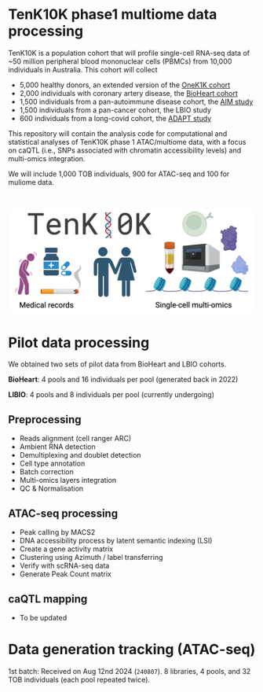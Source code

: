 # TenK10K phase1 multiome data processing

TenK10K is a population cohort that will profile single-cell RNA-seq data of ~50 million peripheral blood mononuclear cells (PBMCs) from 10,000 individuals in Australia. This cohort will collect
- 5,000 healthy donors, an extended version of the [OneK1K cohort](https://www.science.org/doi/10.1126/science.abf3041)
- 2,000 individuals with coronary artery disease, the [BioHeart cohort](https://www.heartresearch.com.au/research/bioheart/)
- 1,500 individuals from a pan-autoimmune disease cohort, the [AIM study](https://www.mrc.unsw.edu.au/australian-inflammatory-bowel-disease-microbiome-study)
- 1,500 individuals from a pan-cancer cohort, the LBIO study
- 600 individuals from a long-covid cohort, the [ADAPT study](https://www.svhs.org.au/research-education/participating-in-research-trials/adapt-study)

<!-- potentially also from [HOPE Research Program](https://www.garvan.org.au/research/collaboration/hope-research) -->
This repository will contain the analysis code for computational and statistical analyses of TenK10K phase 1 ATAC/multiome data, with a focus on caQTL (i.e., SNPs associated with chromatin accessibility levels) and multi-omics integration.

We will include 1,000 TOB individuals, 900 for ATAC-seq and 100 for muliome data.

<br>

![Tenk10K](https://github.com/powellgenomicslab/tenk10k_phase1_multiome/blob/main/Figures/TenK10K_icon_poster.png)

# Pilot data processing

We obtained two sets of pilot data from BioHeart and LBIO cohorts.

**BioHeart**: 4 pools and 16 individuals per pool (generated back in 2022)

**LIBIO**: 4 pools and 8 individuals per pool (currently undergoing)

## Preprocessing

- Reads alignment (cell ranger ARC)
- Ambient RNA detection
- Demultiplexing and doublet detection
- Cell type annotation
- Batch correction
- Multi-omics layers integration
- QC & Normalisation

## ATAC-seq processing

- Peak calling by MACS2
- DNA accessibility process by latent semantic indexing (LSI)
- Create a gene activity matrix
- Clustering using Azimuth / label transferring
- Verify with scRNA-seq data
- Generate Peak Count matrix

## caQTL mapping

- To be updated

# Data generation tracking (ATAC-seq)
1st batch: Received on Aug 12nd 2024 (`240807`). 8 libraries, 4 pools, and 32 TOB individuals (each pool repeated twice).








